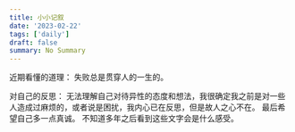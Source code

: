 ```yaml
---
title: 小小记叙
date: '2023-02-22'
tags: ['daily']
draft: false
summary: No Summary
---
```


近期看懂的道理：
失败总是贯穿人的一生的。

对自己的反思：
无法理解自己对待异性的态度和想法，我很确定我之前是对一些人造成过麻烦的，或者说是困扰，我内心已在反思，但是故人之心不在。
最后希望自己多一点真诚。
不知道多年之后看到这些文字会是什么感受。
